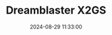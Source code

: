 ---
layout: post
title: Dreamblaster X2GS
summary: 
date: '2024-08-29 11:33:00'
tags: [MIDI, PC, Sound Cards]
---